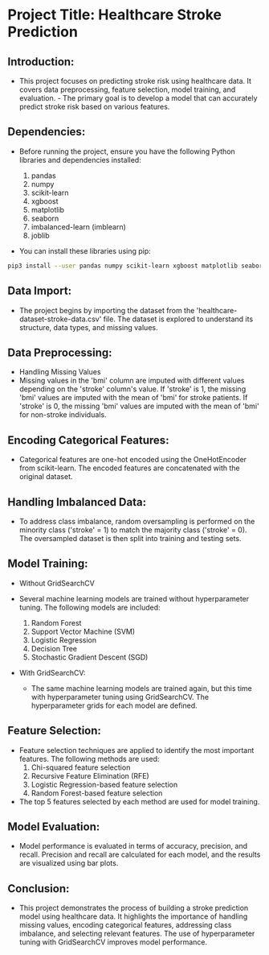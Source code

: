 # Project Title: Healthcare Stroke Prediction
## Introduction:
  - This project focuses on predicting stroke risk using healthcare data. It covers data preprocessing, feature selection, model training, and evaluation.    - The primary goal is to develop a model that can accurately predict stroke risk based on various features.

## Dependencies:
- Before running the project, ensure you have the following Python libraries and dependencies installed:

  1. pandas
  2. numpy
  3. scikit-learn
  4. xgboost
  5. matplotlib
  6. seaborn
  7. imbalanced-learn (imblearn)
  8. joblib
- You can install these libraries using pip:

```bash
pip3 install --user pandas numpy scikit-learn xgboost matplotlib seaborn imbalanced-learn joblib
```
## Data Import:
  - The project begins by importing the dataset from the 'healthcare-dataset-stroke-data.csv' file. The dataset is explored to understand its structure, data types, and missing values.

## Data Preprocessing:
  - Handling Missing Values
  - Missing values in the 'bmi' column are imputed with different values depending on the 'stroke' column's value. If 'stroke' is 1, the missing 'bmi' values are imputed with the mean of 'bmi' for stroke patients. If 'stroke' is 0, the missing 'bmi' values are imputed with the mean of 'bmi' for non-stroke individuals.

## Encoding Categorical Features:
  - Categorical features are one-hot encoded using the OneHotEncoder from scikit-learn. The encoded features are concatenated with the original dataset.

## Handling Imbalanced Data:
  - To address class imbalance, random oversampling is performed on the minority class ('stroke' = 1) to match the majority class ('stroke' = 0). The oversampled dataset is then split into training and testing sets.

## Model Training:
  - Without GridSearchCV
  - Several machine learning models are trained without hyperparameter tuning. The following models are included:

    1. Random Forest
    2. Support Vector Machine (SVM)
    3. Logistic Regression
    4. Decision Tree
    5. Stochastic Gradient Descent (SGD)
  - With GridSearchCV:
    - The same machine learning models are trained again, but this time with hyperparameter tuning using GridSearchCV. The hyperparameter grids for each model are defined.

## Feature Selection:
  - Feature selection techniques are applied to identify the most important features. The following methods are used:
    1. Chi-squared feature selection
    2. Recursive Feature Elimination (RFE)
    3. Logistic Regression-based feature selection
    4. Random Forest-based feature selection
  - The top 5 features selected by each method are used for model training.

## Model Evaluation:
  - Model performance is evaluated in terms of accuracy, precision, and recall. Precision and recall are calculated for each model, and the results are visualized using bar plots.

## Conclusion:
  - This project demonstrates the process of building a stroke prediction model using healthcare data. It highlights the importance of handling missing values, encoding categorical features, addressing class imbalance, and selecting relevant features. The use of hyperparameter tuning with GridSearchCV improves model performance.
